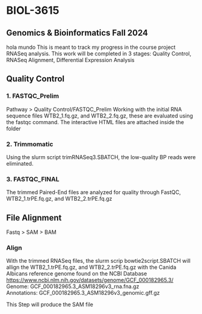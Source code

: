 # BIOL-3615
## Genomics &amp; Bioinformatics Fall 2024
hola mundo
This is meant to track my progress in the course project RNASeq analysis. 
This work will be completed in 3 stages: Quality Control, RNASeq Alignment, Differential Expression Analysis

## Quality Control
### 1. FASTQC_Prelim
Pathway > Quality Control/FASTQC_Prelim
Working with the initial RNA sequence files WTB2_1.fq.gz, and WTB2_2.fq.gz, these are evaluated using the fastqc command. The interactive HTML files are attached inside the folder

### 2. Trimmomatic
Using the slurm script trimRNASeq3.SBATCH, the low-quality BP reads were eliminated. 

### 3. FASTQC_FINAL
The trimmed Paired-End files are analyzed for quality through FastQC, WTB2_1.trPE.fq.gz, and WTB2_2.trPE.fq.gz 

## File Alignment
Fastq > SAM > BAM
### Align
With the trimmed RNASeq files, the slurm scrip bowtie2script.SBATCH will allign the WTB2_1.trPE.fq.gz, and WTB2_2.trPE.fq.gz with the Canida Albicans reference genome found on the NCBI Database 
https://www.ncbi.nlm.nih.gov/datasets/genome/GCF_000182965.3/ 
Genome: GCF_000182965.3_ASM18296v3_rna.fna.gz  
Annotations: GCF_000182965.3_ASM18296v3_genomic.gff.gz  

This Step will produce the SAM file
